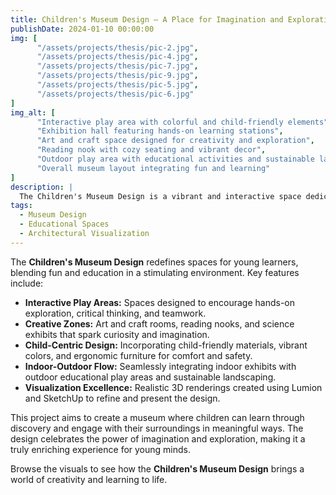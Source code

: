 ```yaml
---
title: Children's Museum Design – A Place for Imagination and Exploration
publishDate: 2024-01-10 00:00:00
img: [
      "/assets/projects/thesis/pic-2.jpg",
      "/assets/projects/thesis/pic-4.jpg",
      "/assets/projects/thesis/pic-7.jpg",
      "/assets/projects/thesis/pic-9.jpg",
      "/assets/projects/thesis/pic-5.jpg",
      "/assets/projects/thesis/pic-6.jpg"
]
img_alt: [
      "Interactive play area with colorful and child-friendly elements",
      "Exhibition hall featuring hands-on learning stations",
      "Art and craft space designed for creativity and exploration",
      "Reading nook with cozy seating and vibrant decor",
      "Outdoor play area with educational activities and sustainable landscaping",
      "Overall museum layout integrating fun and learning"
]
description: |
  The Children's Museum Design is a vibrant and interactive space dedicated to inspiring young minds. This project focuses on creating an environment that fosters creativity, exploration, and learning through play, all while ensuring safety and functionality.
tags:
  - Museum Design
  - Educational Spaces
  - Architectural Visualization
---
```


The **Children's Museum Design** redefines spaces for young learners, blending fun and education in a stimulating environment. Key features include:

- **Interactive Play Areas:** Spaces designed to encourage hands-on exploration, critical thinking, and teamwork.
- **Creative Zones:** Art and craft rooms, reading nooks, and science exhibits that spark curiosity and imagination.
- **Child-Centric Design:** Incorporating child-friendly materials, vibrant colors, and ergonomic furniture for comfort and safety.
- **Indoor-Outdoor Flow:** Seamlessly integrating indoor exhibits with outdoor educational play areas and sustainable landscaping.
- **Visualization Excellence:** Realistic 3D renderings created using Lumion and SketchUp to refine and present the design.

This project aims to create a museum where children can learn through discovery and engage with their surroundings in meaningful ways. The design celebrates the power of imagination and exploration, making it a truly enriching experience for young minds.

Browse the visuals to see how the **Children's Museum Design** brings a world of creativity and learning to life.